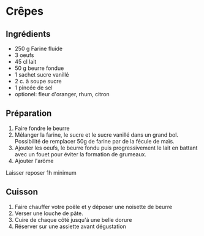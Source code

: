 # Crêpes

## Ingrédients
* 250 g Farine fluide
* 3 oeufs
* 45 cl lait
* 50 g beurre fondue
* 1 sachet sucre vanillé
* 2 c. à soupe sucre
* 1 pincée de sel
* optionel: fleur d'oranger, rhum, citron

## Préparation

1. Faire fondre le beurre
2. Mélanger la farine, le sucre et le sucre vanillé dans un grand bol.
Possibilité de remplacer 50g de farine par de la fécule de maïs.
3. Ajouter les oeufs, le beurre fondu puis progressivement le lait
en battant avec un fouet pour éviter la formation de grumeaux.
4. Ajouter l'arôme

Laisser reposer 1h minimum

## Cuisson

1. Faire chauffer votre poêle et y déposer une noisette de beurre
2. Verser une louche de pâte.
3. Cuire de chaque côté jusqu'à une belle dorure
4. Réserver sur une assiette avant dégustation
